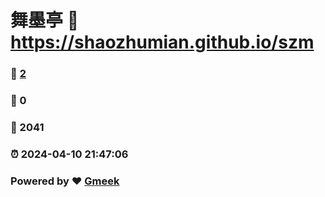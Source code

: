# 舞墨亭 :link: https://shaozhumian.github.io/szm 
### :page_facing_up: [2](https://shaozhumian.github.io/szm/tag.html) 
### :speech_balloon: 0 
### :hibiscus: 2041 
### :alarm_clock: 2024-04-10 21:47:06 
### Powered by :heart: [Gmeek](https://github.com/Meekdai/Gmeek)
